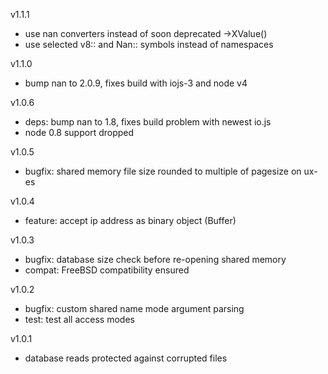 v1.1.1

* use nan converters instead of soon deprecated ->XValue()
* use selected v8:: and Nan:: symbols instead of namespaces

v1.1.0

* bump nan to 2.0.9, fixes build with iojs-3 and node v4

v1.0.6

* deps: bump nan to 1.8, fixes build problem with newest io.js
* node 0.8 support dropped

v1.0.5

* bugfix: shared memory file size rounded to multiple of pagesize on ux-es

v1.0.4

* feature: accept ip address as binary object (Buffer)

v1.0.3

* bugfix: database size check before re-opening shared memory
* compat: FreeBSD compatibility ensured

v1.0.2

* bugfix: custom shared name mode argument parsing
* test: test all access modes

v1.0.1

* database reads protected against corrupted files
